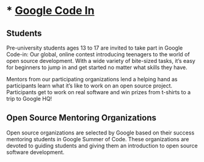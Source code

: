 # * [Google Code In](https://codein.withgoogle.com/)
## Students
Pre-university students ages 13 to 17 are invited to take part in Google Code-in: Our global, online contest introducing teenagers to the world of open source development. With a wide variety of bite-sized tasks, it’s easy for beginners to jump in and get started no matter what skills they have.

Mentors from our participating organizations lend a helping hand as participants learn what it’s like to work on an open source project. Participants get to work on real software and win prizes from t-shirts to a trip to Google HQ!

## Open Source Mentoring Organizations
Open source organizations are selected by Google based on their success mentoring students in Google Summer of Code. These organizations are devoted to guiding students and giving them an introduction to open source software development.
